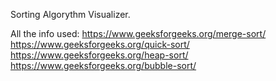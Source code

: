 Sorting Algorythm Visualizer.

All the info used:
https://www.geeksforgeeks.org/merge-sort/
https://www.geeksforgeeks.org/quick-sort/
https://www.geeksforgeeks.org/heap-sort/
https://www.geeksforgeeks.org/bubble-sort/